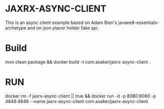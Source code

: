 # JAXRX-ASYNC-CLIENT

This is an async client example based on Adam Bien's javaee8-essentials-archetype and on json placer holder fake api.

# Build

mvn clean package && docker build -t com.asaker/jaxrx-async-client .

# RUN

docker rm -f jaxrx-async-client || true && docker run -d -p 8080:8080 -p 4848:4848 --name jaxrx-async-client com.asaker/jaxrx-async-client
